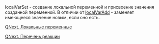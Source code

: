 
localVarSet - создание локальной переменной и присвоение значения созданной переменной. В отличии от [localVarAdd](/docs-test/ph/QNext-admin-reaction-localVarAdd-04-30) - заменяет имеющееся значение новым, если оно есть.



[QNext. Локальные переменные](/docs-test/ph/QNext-admin-reaction-localVar-04-30)

[QNext. Перечень реакции](/docs-test/ph/QNext-admin-reaction-about-05-01)